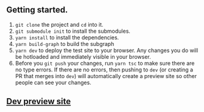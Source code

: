 ## Getting started.

1. `git clone` the project and `cd` into it.
2. `git submodule init` to install the submodules.
3. `yarn install` to install the dependencies.
4. `yarn build-graph` to build the subgraph
5. `yarn dev` to deploy the test site to your browser. Any changes you do will be hotloaded and immediately visible in your browser.
6. Before you `git push` your changes, run `yarn tsc` to make sure there are no type errors. If there are no errors, then pushing to `dev` (or creating a PR that merges into `dev`) will automatically create a preview site so other people can see your changes.

## [Dev preview site](https://updraft-lit.vercel.app/)
